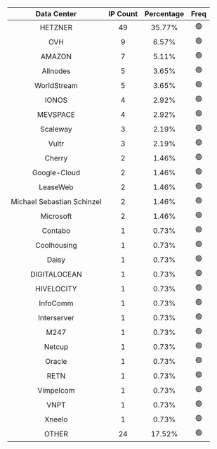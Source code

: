 | Data Center | IP Count | Percentage | Freq |
|:------------:|:--------:|:-----------:|:-----:|
| HETZNER | 49 | 35.77% | 🟢 |
| OVH | 9 | 6.57% | 🟢 |
| AMAZON | 7 | 5.11% | 🟢 |
| Allnodes | 5 | 3.65% | 🟢 |
| WorldStream | 5 | 3.65% | 🟢 |
| IONOS | 4 | 2.92% | 🟢 |
| MEVSPACE | 4 | 2.92% | 🟢 |
| Scaleway | 3 | 2.19% | 🟢 |
| Vultr | 3 | 2.19% | 🟢 |
| Cherry | 2 | 1.46% | 🟢 |
| Google-Cloud | 2 | 1.46% | 🟢 |
| LeaseWeb | 2 | 1.46% | 🟢 |
| Michael Sebastian Schinzel | 2 | 1.46% | 🟢 |
| Microsoft | 2 | 1.46% | 🟢 |
| Contabo | 1 | 0.73% | 🟢 |
| Coolhousing | 1 | 0.73% | 🟢 |
| Daisy | 1 | 0.73% | 🟢 |
| DIGITALOCEAN | 1 | 0.73% | 🟢 |
| HIVELOCITY | 1 | 0.73% | 🟢 |
| InfoComm | 1 | 0.73% | 🟢 |
| Interserver | 1 | 0.73% | 🟢 |
| M247 | 1 | 0.73% | 🟢 |
| Netcup | 1 | 0.73% | 🟢 |
| Oracle | 1 | 0.73% | 🟢 |
| RETN | 1 | 0.73% | 🟢 |
| Vimpelcom | 1 | 0.73% | 🟢 |
| VNPT | 1 | 0.73% | 🟢 |
| Xneelo | 1 | 0.73% | 🟢 |
| OTHER | 24 | 17.52% | 🟢 |
